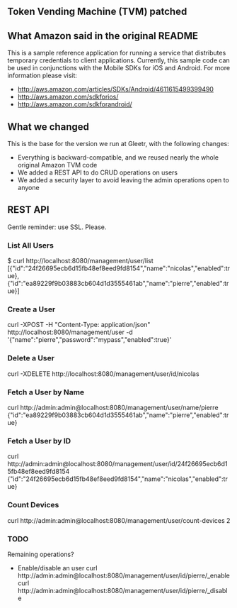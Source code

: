 Token Vending Machine (TVM) patched
------------

## What Amazon said in the original README
This is a sample reference application for running a service that distributes temporary credentials to client applications.
Currently, this sample code can be used in conjunctions with the Mobile SDKs for iOS and Android.  For more information
please visit:

  * http://aws.amazon.com/articles/SDKs/Android/4611615499399490
  * http://aws.amazon.com/sdkforios/
  * http://aws.amazon.com/sdkforandroid/

## What we changed
This is the base for the version we run at Gleetr, with the following changes:

  * Everything is backward-compatible, and we reused nearly the whole original Amazon TVM code
  * We added a REST API to do CRUD operations on users
  * We added a security layer to avoid leaving the admin operations open to anyone

## REST API
Gentle reminder: use SSL. Please.

### List All Users
$ curl http://localhost:8080/management/user/list
 [{"id":"24f26695ecb6d15fb48ef8eed9fd8154","name":"nicolas","enabled":true},{"id":"ea89229f9b03883cb604d1d3555461ab","name":"pierre","enabled":true}]

### Create a User
curl -XPOST -H "Content-Type: application/json" http://localhost:8080/management/user -d '{"name":"pierre","password":"mypass","enabled":true}'

### Delete a User
curl -XDELETE http://localhost:8080/management/user/id/nicolas

### Fetch a User by Name
curl http://admin:admin@localhost:8080/management/user/name/pierre
{"id":"ea89229f9b03883cb604d1d3555461ab","name":"pierre","enabled":true}

### Fetch a User by ID
curl http://admin:admin@localhost:8080/management/user/id/24f26695ecb6d15fb48ef8eed9fd8154
{"id":"24f26695ecb6d15fb48ef8eed9fd8154","name":"nicolas","enabled":true}

### Count Devices
curl http://admin:admin@localhost:8080/management/user/count-devices
2

### TODO
Remaining operations?

- Enable/disable an user
curl http://admin:admin@localhost:8080/management/user/id/pierre/_enable
curl http://admin:admin@localhost:8080/management/user/id/pierre/_disable
